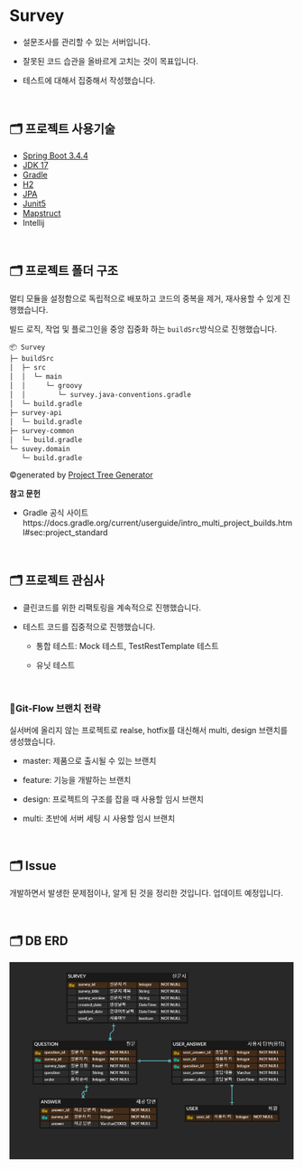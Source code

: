 # Survey
- 설문조사를 관리할 수 있는 서버입니다.

- 잘못된 코드 습관을 올바르게 고치는 것이 목표입니다.

- 테스트에 대해서 집중해서 작성했습니다.  

<br>

## 🗂️ 프로젝트 사용기술
- [Spring Boot 3.4.4](https://spring.io/projects/spring-boot)
- [JDK 17](https://docs.oracle.com/en/java/javase/17/docs/api/index.html)
- [Gradle](https://gradle.org/)
- [H2](https://www.h2database.com/html/main.html)
- [JPA](https://spring.io/projects/spring-data-jpa)
- [Junit5](https://junit.org/junit5/)
- [Mapstruct](https://mapstruct.org/)
- Intellij

<br>

## 🗂️ 프로젝트 폴더 구조
멀티 모듈을 설정함으로 독립적으로 배포하고 코드의 중복을 제거, 재사용할 수 있게 진행했습니다.

빌드 로직, 작업 및 플로그인을 중앙 집중화 하는 `buildSrc`방식으로 진행했습니다.


```
📦 Survey
├─ buildSrc
│  ├─ src
│  │  └─ main
│  │     └─ groovy
│  │        └─ survey.java-conventions.gradle
│  └─ build.gradle
├─ survey-api
│  └─ build.gradle
├─ survey-common
│  └─ build.gradle
└─ suvey.domain
   └─ build.gradle
```
©generated by [Project Tree Generator](https://woochanleee.github.io/project-tree-generator)


**참고 문헌** 
- Gradle 공식 사이트https://docs.gradle.org/current/userguide/intro_multi_project_builds.html#sec:project_standard

<br>


## 🗂️ 프로젝트 관심사
- 클린코드를 위한 리팩토링을 계속적으로 진행했습니다.

- 테스트 코드를 집중적으로 진행했습니다. 

  - 통합 테스트: Mock 테스트, TestRestTemplate 테스트 

  - 유닛 테스트


<br>


### 📂Git-Flow 브랜치 전략
실서버에 올리지 않는 프로젝트로 realse, hotfix를 대신해서 multi, design 브랜치를 생성했습니다.

- master: 제품으로 출시될 수 있는 브랜치

- feature: 기능을 개발하는 브랜치

- design: 프로젝트의 구조를 잡을 때 사용할 임시 브랜치

- multi: 초반에 서버 세팅 시 사용할 임시 브랜치

<br>

## 🗂️ Issue
개발하면서 발생한 문제점이나, 알게 된 것을 정리한 것입니다. 업데이트 예정입니다.

<br>



## 🗂️ DB ERD

![ERD.png](ERD.png)
